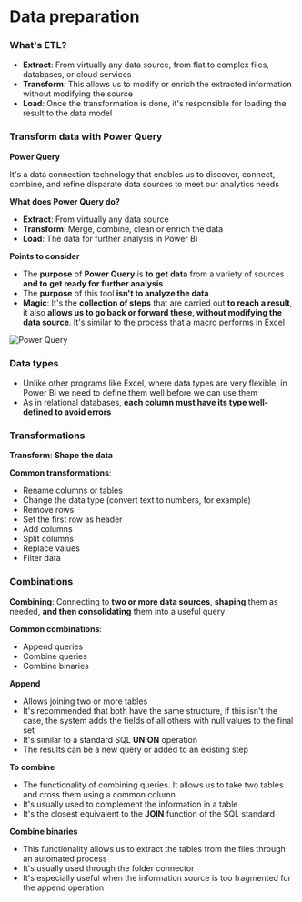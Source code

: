 # Data preparation

### What's ETL?

* **Extract**: From virtually any data source, from flat to complex files, databases, or cloud services&#x20;
* **Transform**: This allows us to modify or enrich the extracted information without modifying the source&#x20;
* **Load**: Once the transformation is done, it's responsible for loading the result to the data model

### Transform data with Power Query

**Power Query**

It's a data connection technology that enables us to discover, connect, combine, and refine disparate data sources to meet our analytics needs

**What does Power Query do?**

* **Extract**: From virtually any data source
* **Transform**: Merge, combine, clean or enrich the data
* **Load**: The data for further analysis in Power BI

**Points to consider**

* The **purpose** of **Power Query** is **to** **get** **data** from a variety of sources **and to** **get ready for further analysis**
* The **purpose** of this tool **isn't to analyze the data**&#x20;
* **Magic**: It's the **collection of steps** that are carried out **to reach a result**, it also **allows us to go back or forward these, without modifying the data source**. It's similar to the process that a macro performs in Excel

![Power Query](https://i.imgur.com/zIjUUnw.jpg)

### Data types

* Unlike other programs like Excel, where data types are very flexible, in Power BI we need to define them well before we can use them
* As in relational databases, **each column must have its type well-defined to avoid errors**

### Transformations

**Transform**: **Shape the data**&#x20;

**Common transformations**:

* Rename columns or tables
* Change the data type (convert text to numbers, for example)
* Remove rows
* Set the first row as header
* Add columns
* Split columns
* Replace values
* Filter data

### Combinations

**Combining**: Connecting to **two or more data sources**, **shaping** them as needed, **and then consolidating** them into a useful query

**Common combinations**:

* Append queries
* Combine queries
* Combine binaries

**Append**

* Allows joining two or more tables
* It's recommended that both have the same structure, if this isn't the case, the system adds the fields of all others with null values to the final set
* It's similar to a standard SQL **UNION** operation
* The results can be a new query or added to an existing step

**To combine**

* The functionality of combining queries. It allows us to take two tables and cross them using a common column
* It's usually used to complement the information in a table
* It's the closest equivalent to the **JOIN** function of the SQL standard

**Combine binaries**

* This functionality allows us to extract the tables from the files through an automated process
* It's usually used through the folder connector
* It's especially useful when the information source is too fragmented for the append operation
